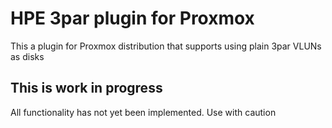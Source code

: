 # HPE 3par plugin for Proxmox
This a plugin for Proxmox distribution that supports using plain 3par VLUNs as disks

## This is work in progress

All functionality has not yet been implemented. Use with caution